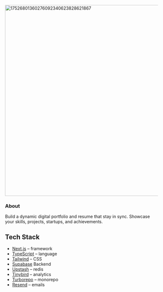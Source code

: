 <img width="1200" height="630" alt="17526801360276092340623828621867" src="https://github.com/user-attachments/assets/1e2cc46b-a5a4-410e-ba54-c7d3f4d14f36" />


### About

Build a dynamic digital portfolio and resume that stay in sync. Showcase your skills, projects, startups, and achievements.

## Tech Stack

- [Next.js](https://nextjs.org/) – framework
- [TypeScript](https://www.typescriptlang.org/) – language
- [Tailwind](https://tailwindcss.com/) – CSS
- [Supabase](https://www.supabase.com/) Backend
- [Upstash](https://upstash.com/) – redis
- [Tinybird](https://tinybird.com/) – analytics
- [Turborepo](https://turbo.build/repo) – monorepo
- [Resend](https://resend.com/) – emails